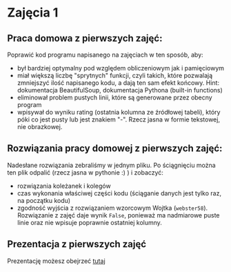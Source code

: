 # Zajęcia 1

## Praca domowa z pierwszych zajęć:  
Poprawić kod programu napisanego na zajęciach w ten sposób, aby:

- był bardziej optymalny pod względem obliczeniowym jak i pamięciowym
- miał większą liczbę "sprytnych" funkcji, czyli takich, które pozwalają
  zmniejszyć ilość napisanego kodu, a dają ten sam efekt końcowy. Hint:
  dokumentacja BeautifulSoup, dokumentacja Pythona (built-in functions)
- eliminował problem pustych linii, które są generowane przez obecny program
- wpisywał do wyniku rating (ostatnia kolumna ze źródłowej tabeli), który póki
  co jest pusty lub jest znakiem "-". Rzecz jasna w formie tekstowej, nie
  obrazkowej.

## Rozwiązania pracy domowej z pierwszych zajęć:
Nadesłane rozwiązania zebraliśmy w jednym pliku. Po ściągnięciu można ten plik
odpalić (rzecz jasna w pythonie :) ) i zobaczyć:

- rozwiązania koleżanek i kolegów
- czas wykonania właściwej części kodu (ściąganie danych jest tylko raz, na
  początku kodu)
- zgodność wyjścia z rozwiązaniem wzorcowym Wojtka (`webster58`). Rozwiązanie z
  zajęć daje wynik `False`, ponieważ ma nadmiarowe puste linie oraz nie wpisuje
  poprawnie ostatniej kolumny.

## Prezentacja z pierwszych zajęć
Prezentację możesz obejrzeć [tutaj](http://balor.pl/zajecia_python/prez/#/)

